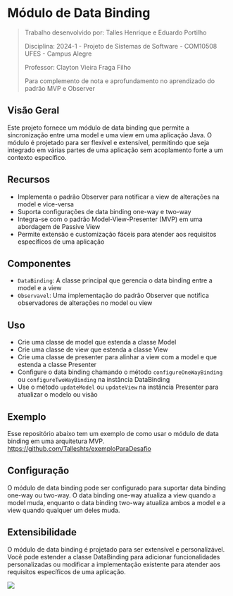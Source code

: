 # Módulo de Data Binding
> Trabalho desenvolvido por: Talles Henrique e Eduardo Portilho
> 
> Disciplina: 2024-1 - Projeto de Sistemas de Software - COM10508 UFES - Campus Alegre
> 
> Professor: Clayton Vieira Fraga Filho
> 
> Para complemento de nota e aprofundamento no aprendizado do padrão MVP e Observer

## Visão Geral

Este projeto fornece um módulo de data binding que permite a sincronização entre uma model e uma view em uma aplicação Java. O módulo é projetado para ser flexível e extensível, permitindo que seja integrado em várias partes de uma aplicação sem acoplamento forte a um contexto específico.

## Recursos

- Implementa o padrão Observer para notificar a view de alterações na model e vice-versa
- Suporta configurações de data binding one-way e two-way
- Integra-se com o padrão Model-View-Presenter (MVP) em uma abordagem de Passive View
- Permite extensão e customização fáceis para atender aos requisitos específicos de uma aplicação

## Componentes

- `DataBinding`: A classe principal que gerencia o data binding entre a model e a view
- `Observavel`: Uma implementação do padrão Observer que notifica observadores de alterações no model ou view

## Uso

- Crie uma classe de model que estenda a classe Model
- Crie uma classe de view que estenda a classe View
- Crie uma classe de presenter para alinhar a view com a model e que estenda a classe Presenter
- Configure o data binding chamando o método `configureOneWayBinding` ou `configureTwoWayBinding` na instância DataBinding
- Use o método `updateModel` ou `updateView` na instância Presenter para atualizar o modelo ou visão

## Exemplo

Esse repositório abaixo tem um exemplo de como usar o módulo de data binding em uma arquitetura MVP.
https://github.com/Talleshts/exemploParaDesafio

## Configuração

O módulo de data binding pode ser configurado para suportar data binding one-way ou two-way. O data binding one-way atualiza a view quando a model muda, enquanto o data binding two-way atualiza ambos a model e a view quando qualquer um deles muda.

## Extensibilidade

O módulo de data binding é projetado para ser extensível e personalizável. Você pode estender a classe DataBinding para adicionar funcionalidades personalizadas ou modificar a implementação existente para atender aos requisitos específicos de uma aplicação.

[![](https://jitpack.io/v/Talleshts/desafioDataBinding.svg)](https://jitpack.io/#Talleshts/desafioDataBinding)
